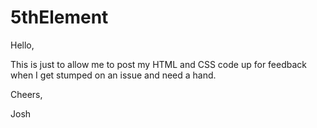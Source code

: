 # 5thElement

Hello,

This is just to allow me to post my HTML and CSS code up for feedback when I get stumped on an issue and need a hand.

Cheers,

Josh
